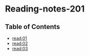# Reading-notes-201

## Table of Contents

* [read:01](https://gamer-planet.github.io/reading-notes-201/Read:%2001)
* [read:02](https://gamer-planet.github.io/reading-notes-201/Read:%2002)
* [read:03](https://gamer-planet.github.io/reading-notes-201/Read:%2003)
